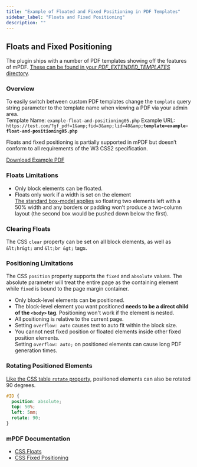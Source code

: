 ```yaml
---
title: "Example of Floated and Fixed Positioning in PDF Templates"
sidebar_label: "Floats and Fixed Positioning"
description: ""
---
```


<h2>Floats and Fixed Positioning</h2>
The plugin ships with a number of PDF templates showing off the features of mPDF. <a href="/v3/wheres-configuration-folder/">These can be found in your <em>PDF_EXTENDED_TEMPLATES</em> directory</a>.
<h3>Overview</h3>
<div class="message">To easily switch between custom PDF templates change the <code>template</code> query string parameter to the template name when viewing a PDF via your admin area.</div>
Template Name: <code>example-float-and-positioning05.php</code>
Example URL: <code>https://test.com/?gf_pdf=1&amp;amp;fid=3&amp;amp;lid=40&amp;amp;<strong>template=example-float-and-positioning05.php</strong></code>

Floats and fixed positioning is partially supported in mPDF but doesn’t conform to all requirements of the W3 CSS2 specification.

<a href="https://resources.gravitypdf.com/uploads/sites/2/2013/05/example-float-and-positioning05.pdf">Download Example PDF</a>

<h3>Floats Limitations</h3>
<ul>
	<li>Only block elements can be floated.</li>
	<li>Floats only work if a width is set on the element
<div class="message"><a href="https://css-tricks.com/the-css-box-model/">The standard box-model applies</a> so floating two elements left with a 50% width and any borders or padding won’t produce a two-column layout (the second box would be pushed down below the first).</div></li>
</ul>

<h3>Clearing Floats</h3>
The CSS <code>clear</code> property can be set on all block elements, as well as <code>&amp;lt;hr&amp;gt;</code> and <code>&amp;lt;br &amp;gt;</code> tags.
<h3>Positioning Limitations</h3>
The CSS <code>position</code> property supports the <code>fixed</code> and <code>absolute</code> values. The absolute parameter will treat the entire page as the containing element while <code>fixed</code> is bound to the page margin container.
<ul>
	<li>Only block-level elements can be positioned.</li>
	<li>The block-level element you want positioned <strong>needs to be a direct child of the <code>&lt;body&gt;</code> tag</strong>. Positioning won't work if the element is nested.</li>
	<li>All positioning is relative to the current page.</li>
	<li>Setting <code>overflow: auto</code> causes text to auto fit within the block size.</li>
	<li>You cannot nest fixed position or floated elements inside other fixed position elements.
<div class="note">Setting <code>overflow: auto;</code> on positioned elements can cause long PDF generation times.</div></li>
</ul>

<h3>Rotating Positioned Elements</h3>
<a href="/v3/tables-pdf-template-example/">Like the CSS table <code>rotate</code> property</a>, positioned elements can also be rotated 90 degrees.

```css
#ID {
  position: absolute;
  top: 50%;
  left: 5mm;
  rotate: 90;
}
```

<h3>mPDF Documentation</h3>
<ul>
	<li><a href="http://mpdf.github.io/what-else-can-i-do/floating-blocks.html">CSS Floats</a></li>
	<li><a href="http://mpdf.github.io/what-else-can-i-do/fixed-position-blocks.html">CSS Fixed Positioning</a></li>
</ul>
